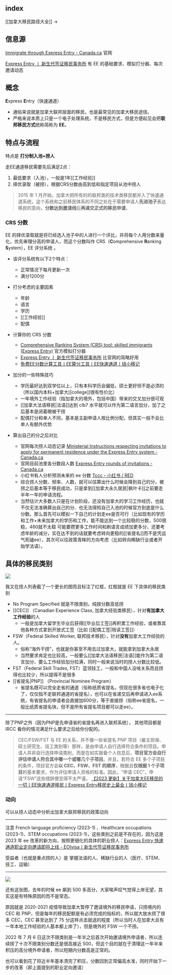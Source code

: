 ## index

[[加拿大移民路径大全]] ->

## 信息源

[Immigrate through Express Entry - Canada.ca](https://www.canada.ca/en/immigration-refugees-citizenship/services/immigrate-canada/express-entry.html) 官网

[Express Entry 丨 新生代签证移民事务所](https://eoivisa.com/ee/) 有 EE 的基础要求、模拟打分器、每次邀请动态

## 概念

**E**xpress **E**ntry（快速通道）

- 通俗来说就是加拿大联邦层面的移民，也是最常见的加拿大移民途径。
- 严格来说本质上只是一个电子处理系统，不是移民方式，但是方便起见会把**联邦移民方式**统称简称为 **EE**。

## 特点与流程

特点是 **打分制入池+捞人**

走EE通道移民需要先后满足2点：
1.  最低要求（入池），一般是1年[[工作经验]]
2.  择优录取（被捞），根据CRS分数由高到低和指定项目从池中捞人

> 2015 年 1 月开始，加拿大把所有的的联邦类的技术类移民都并入了快速通道系统，这个系统和之前移民体系的不同之处在于需要申请人**先进池子**表达移民的意向，**分数达到邀请线**后**再递交正式的移民申请**。


### CRS 分数

EE 的择优录取就是将已经选入池子中的人进行一个评比，并将每个人用分数来量化，优先审理分高的申请人，而这个分数叫作 CRS（**C**omprehensive **R**anking **S**ystem），EE 评分系统 。

- 该评分系统有以下2个特点：
	- 正常情况下每月更新一次
	- 满分1200分
[](https://qianxiaoyi.com/canada-ee-immigration/)

- 打分考虑的主要因素
	- 年龄
	- 语言
	- 学历
	- [[工作经验]]
	- 配偶

- 计算你的 CRS 分数
	- [Comprehensive Ranking System (CRS) tool: skilled immigrants (Express Entry)](https://www.cic.gc.ca/english/immigrate/skilled/crs-tool.asp) 官方模拟打分器
	- [Express Entry 丨 新生代签证移民事务所](https://eoivisa.com/ee/) 比官网的简略好用
	- [免费EE分数计算工具丨EE算分工具丨EE快速通道丨钱小移记](https://qianxiaoyi.com/ee-calculation/)

- 加分的一些特殊技巧
	- 学历最好达到双学位以上，只有本科学历会偏低，硕士更好但不是必须的（所以国内本科+加拿大[[college]]很有性价比）
	- 一年境外工作经验（指加拿大的境外，包括中国）带来的交叉加分很可观
	- [[加拿大法语移民|法语]]达到 clb7 水平就可以作为第二语言加分，加了之后基本是闭着眼被干捞
	- 配偶打分和单人不同，基本是主副申请人按比例分配，但其实一般不会比单人有额外优势

- 算出自己的分之后对比
	- 官网每次捞人动态记录 [Ministerial Instructions respecting invitations to apply for permanent residence under the Express Entry system - Canada.ca](https://www.canada.ca/en/immigration-refugees-citizenship/corporate/mandate/policies-operational-instructions-agreements/ministerial-instructions/express-entry-rounds.html) 
	- 官网目前池里各分数段人数 [Express Entry rounds of invitations - Canada.ca](https://www.canada.ca/en/immigration-refugees-citizenship/services/immigrate-canada/express-entry/submit-profile/rounds-invitations.html)
	- 小红书有人分析预测未来的 ee 分数 [Tccc・小红书 / RED](https://www.xiaohongshu.com/user/profile/5f3a94b1000000000100a70d)
	- 综合捞人分数、频率、人数，就可以估算出什么时候会降到自己的分，被捞之后基本等于移民成功，只是拿到[[加拿大永久居民|枫叶卡]]之前要走半年一年的申请流程。
	- 当然估计大多数人只是在计划阶段，还没有加拿大的学习工作经历，也就不仅无法准确算出自己的分、也无法得知自己入池的时候官方到底是什么分数。那么首先可以模拟一下自己的计划走ee是否可行（比如现有的学历和工作+未来加拿大的学历和工作，能不能达到一个比较稳的分数，500很稳，460就不太稳 可能要攒更多工作时间和刷语言成绩加更多分，还要考虑年龄的减分，实在达不到的话就要考虑转向更稳的[[省提名]]而不是凭运气死磕ee），其次可以往政策青睐的方向考虑（比如转向稀缺行业或者开始学法语）。


## 具体的移民类别

![](https://picture-guan.oss-cn-hangzhou.aliyuncs.com/2023-08-26.png)

我又在捞人列表截了一个更长的图而且标注了红框，红框就是 EE 下具体的移民类别

- No Program Specified 就是不限类别，纯按分数高低捞
- [[CEC]] （Canadian Experience Class, 加拿大经验类移民），针对**有加拿大工作经验**的人
	- 一般是加拿大留学生毕业后获得[[毕业后工签]]再积累工作经验，或者靠其他各种方式拿到开放式工签（比如 [[配偶工签|陪读工签]]）
- FSW（Federal Skilled Worker, 联邦技术移民），针对**没有**加拿大工作经验的人。
	- 俗称“海外干捞”，也就是你甚至不用去过加拿大，就能拿到加拿大永居
	- 当然要求肯定也比较高，一般要么[[加拿大法语移民|法语]]能作为第二语言加分、要么工作经验加分拉满，同时一般来说当时的捞人分数比较低。
- FST（Federal Skill Trades, FST）蓝领技工，一般和中国人没啥关系而且捞得也比较少，所以提得不是很多
- [[省提名|PNP]] （Provincial Nominee Program）
	- 省提名既可以完全走省的通道（俗称纸质省提名，但现在很多省也电子化了，仅仅指不走联邦通道的省提名），也可以在省递交后再申请进入ee系统，有省提名的申请者会直接加600分，等于直接捞（俗称ee省提名，一般比纸质省提名快，但不是所有省提名项目都可以走ee）。

---

除了PNP之外（因为PNP是先申请省的省提名再进入联邦系统）， 其他项目都是 IRCC 看你的情况满足什么要求之后给你分配的。

>CEC/FSW/FST 与 EE 的关系，并不像一些省提名 PNP 项目（雇主担保、硕士研究生、技工类别等）那样，是由申请人自行选择符合条件的项目。申请人并非自行选择申请类别，而是在如实报备个人信息后，**项目官方会自行评估申请人符合其中哪一个或哪几个子项目**。并且，若符合 EE 多个子项目的条件，项目官方会**以 CEC、FSW、FST 的顺序**，根据且**仅根据 1 个子项目**的基本要求，作为评估申请人资格的标准。因此，“申请 CEC”，申请“FSW”这些措辞便显得不太严谨。
>[【2023 更新】关于加拿大EE移民的一切丨EE快速通道移民丨Express Entry移民史上最全丨钱小移记](https://qianxiaoyi.com/canada-ee-immigration/)

### 动向

可以从捞人动态中分析出加拿大联邦移民的政策动向

---

注意 French language proficiency (2023-1) 、Healthcare occupations (2023-1)、STEM occupations (2023-1)，这些类别之前是不存在的，因为这是 2023 年 ee 改革的新方向，按照更细化的具体的职业捞人：[Express Entry 快速通道职业定向邀请即将上线 - EOIvisa丨新生代签证移民事务所](https://eoivisa.com/express-entry-target-draw)

受益者（也就是重点捞的人）是 掌握法语的人、稀缺行业的人（医疗、STEM、技工、运输）

---

![](https://picture-guan.oss-cn-hangzhou.aliyuncs.com/20230826122716.png)

还有这张图，去年的时候 ee 飙到 500 多高分，大家唉声叹气觉得上岸无望，其实这是有特殊原因的而不是常态。

原因就是 2020-2021 疫情导致加拿大暂停了邀请境外的移民申请，只捞境内的 CEC 和 PNP，但是每年的移民配额是有必须完成的指标的，所以就大放水捞了很多 CEC，CEC 甚至达到了 75 分这样点击就送的程度（所以当时人在加拿大且有一年本地工作经验的人基本都上岸了），但是境外的 FSW 一个不捞。

2022 年 7 月 6 日这次不限类别是一年半之后首次开始邀请境外申请者，所以连续捞了十次不限类别分数还是很高接近 500，但这个目的就在于清理这一年半来积压的高分境外申请者，所以短期内分数高是正常的。

也可以看到花了将近半年基本清完了积压，分数回到正常偏高水准，同时开始下一步的改革（即上面提到的职业定向邀请）